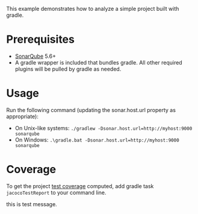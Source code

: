 This example demonstrates how to analyze a simple project built with gradle.

Prerequisites
=============
* [SonarQube](http://www.sonarqube.org/downloads/) 5.6+
* A gradle wrapper is included that bundles gradle. All other required plugins will be pulled by gradle as needed.

Usage
=====
Run the following command (updating the sonar.host.url property as appropriate):
* On Unix-like systems:
  `./gradlew -Dsonar.host.url=http://myhost:9000 sonarqube`
* On Windows:
  `.\gradle.bat -Dsonar.host.url=http://myhost:9000 sonarqube`

Coverage
=====
To get the project [test coverage](https://community.sonarsource.com/t/coverage-test-data-importing-jacoco-coverage-report-in-xml-format) computed, add gradle task `jacocoTestReport` to your command line.

this is test message.  
